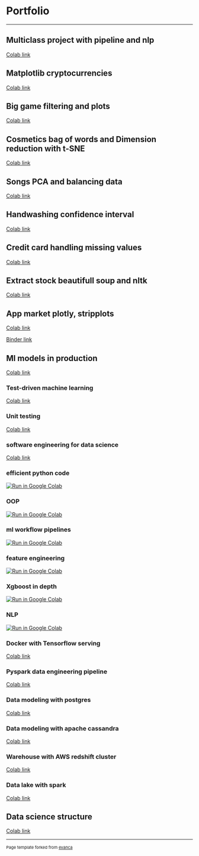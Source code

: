 # Portfolio
---
## Multiclass project with pipeline and nlp

  <a href="https://colab.research.google.com/drive/1yv9ynOU3FQwV4RHoxoe6jxEnmfsaLP4D?usp=sharing">Colab link</a> 



## Matplotlib cryptocurrencies

  <a href="https://drive.google.com/file/d/1Qd2VY4t8T24OP0oo8pMhHoB9vKUtpCyH/view?usp=sharing">Colab link</a> 

  

## Big game filtering and plots

  
  <a href="https://drive.google.com/file/d/1A3NoX2Yo9Wqo-HU20qJzt5NoMVXJyaGA/view?usp=sharing">Colab link</a> 

  
## Cosmetics bag of words and Dimension reduction with t-SNE

  <a href="https://drive.google.com/file/d/166QNu1rd3ya82jy0CCO_nhDY0bacPtUU/view?usp=sharing">Colab link</a> 

## Songs PCA and balancing data

  <a href="https://drive.google.com/file/d/1fD9mzGrgW-2NEL8uW3zG-IK_ejLbKy9S/view?usp=sharing">Colab link</a> 



## Handwashing confidence interval

  <a href="https://drive.google.com/file/d/1bQzQZ5K_qopBqVlPwvy5UjYiJVspTXSq/view?usp=sharing">Colab link</a> 

## Credit card handling missing values
  <a href="https://drive.google.com/file/d/1WBvC8lU5aWx0V-snAgo0YPYQOQiDnBDv/view?usp=sharing">Colab link</a> 


## Extract stock beautifull soup and nltk
  <a href="https://drive.google.com/file/d/1G7lP5eWpNBdSl7v5Q9-H-UQ0sgSa0lPS/view?usp=sharing">Colab link</a> 

## App market plotly, stripplots
  <a href="https://drive.google.com/file/d/1E0pSe--UDSg_6RWWB0vlTpIKomZPh7w4/view?usp=sharing">Colab link</a> 
  
  <a href="https://mybinder.org/v2/gh/Simonm952/simonm952.github.io/32a6c16507e049791b0e001ccb4f6bb7531c1198">Binder link</a> 

## Ml models in production
  <a href="https://colab.research.google.com/drive/1HWRW7PjPxYsf7M8IFUrzZlAkGobk8Wrn?usp=sharing">Colab link</a> 
  
### Test-driven machine learning
  <a href="https://colab.research.google.com/drive/1zIqv52XxpW5Ae2Otd-f-zgzC40Dr4kn5?usp=sharing">Colab link</a> 
  
### Unit testing

<a href="https://colab.research.google.com/drive/1F9d0MBDW3KbZXMmzW_V7fXubxJOZlCbS?usp=sharing">Colab link</a> 


### software engineering for data science

<a href="https://colab.research.google.com/drive/1mU7haFAkpYmxmVs3rj_8YuAcK5eJaivm?usp=sharing">Colab link</a> 

### efficient python code
 [![Run in Google Colab](https://img.shields.io/badge/Colab-Run_in_Google_Colab-blue?logo=Google&logoColor=FDBA18)](https://colab.research.google.com/drive/1z7DIkqJ6B2C-AhWXjmaktr69cbvn7K6A?usp=sharing)

### OOP
 [![Run in Google Colab](https://img.shields.io/badge/Colab-Run_in_Google_Colab-blue?logo=Google&logoColor=FDBA18)](https://colab.research.google.com/drive/1CBSCiuzbqzou2wKk-3yxeOCEssyPsA5Q?usp=sharing)



### ml workflow pipelines
 [![Run in Google Colab](https://img.shields.io/badge/Colab-Run_in_Google_Colab-blue?logo=Google&logoColor=FDBA18)](https://colab.research.google.com/drive/12QZXRzay2P0AFNNojlvxz7mxIxnNihJn?usp=sharing)




### feature engineering
 [![Run in Google Colab](https://img.shields.io/badge/Colab-Run_in_Google_Colab-blue?logo=Google&logoColor=FDBA18)](https://colab.research.google.com/drive/15W6T-3n5u-VZWEhnP21WYtQo-Wb15WGg?usp=sharing)

### Xgboost in depth
 [![Run in Google Colab](https://img.shields.io/badge/Colab-Run_in_Google_Colab-blue?logo=Google&logoColor=FDBA18)](
https://colab.research.google.com/drive/1pFngFTLABRiY49WXhFRlVaKHUPV70Cvr?usp=sharing
)






### NLP
 [![Run in Google Colab](https://img.shields.io/badge/Colab-Run_in_Google_Colab-blue?logo=Google&logoColor=FDBA18)](
https://colab.research.google.com/drive/1N1EQ_gQ3Zm-k8WTZqr1cRiiLCL6mz9MG?usp=sharing
)




### Docker with Tensorflow serving

<a href="https://colab.research.google.com/drive/1lRI3CtgCSdKOQV0Eqt0rXZwTTRHQ3Zue?usp=sharing">Colab link</a> 


### Pyspark data engineering pipeline

<a href="https://colab.research.google.com/drive/1dqA66ypM6bre6BbI3GdBQztHuCj40SX9?usp=sharing">Colab link</a> 



### Data modeling with postgres

<a href="https://colab.research.google.com/drive/1JBPaMVcPLPiapwHdu9F-Z8jXx8COBmqS?usp=sharing">Colab link</a> 


### Data modeling with apache cassandra

<a href="https://colab.research.google.com/drive/1tseaGtIIoBJ3o2qrYP1OqB3x78eo31Jn?usp=sharing">Colab link</a> 


### Warehouse with AWS redshift cluster 
<a href="https://colab.research.google.com/drive/1KVqMI_Y4BB_KD8QV1tl-1Ns-_PuoOIxj?usp=sharing">Colab link</a> 

### Data lake with spark
<a href="https://colab.research.google.com/drive/13_tNCnOXw3o43-3UKXG1vv6x3rBSlvH2?usp=sharing">Colab link</a> 







## Data science structure
  <a href="https://colab.research.google.com/drive/1BAfExUTDR8Muj7yc3-83Y8L0ybvD7h84#scrollTo=e_dJUKXNI8-w">Colab link</a>
  
 


---
<p style="font-size:11px">Page template forked from <a href="https://github.com/evanca/quick-portfolio">evanca</a></p>
<!-- Remove above link if you don't want to attibute -->
